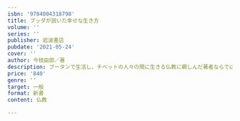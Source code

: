 ```yaml
---
isbn: '9784004318798'
title: ブッダが説いた幸せな生き方
volume: ''
series: ''
publisher: 岩波書店
pubdate: '2021-05-24'
cover: ''
author: 今枝由郎／著
description: ブータンで生活し、チベットの人々の間に生きる仏教に親しんだ著者ならではの、ブッダの教えの読み解き。
price: '840'
genre: ''
target: 一般
format: 新書
content: 仏教

---
```

